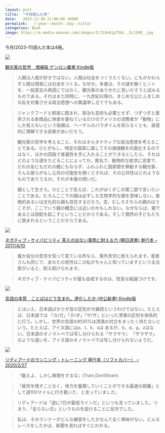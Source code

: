 ```yaml
---
layout: post
title:  "今月読んだ本"
date:   2023-11-30 21:00:00 +0900
permalink:   /:year-:month-:day-:title/
categories: Book
image: https://m.media-amazon.com/images/I/71bn6jp75AL._SL1500_.jpg
---
```

今月(2023-11)読んだ本は4冊。  

<p><a href="https://www.amazon.co.jp/dp/B0C9486693?th=1&psc=1&linkCode=li2&tag=peipeipe-22&linkId=d1c12b695a616f89d224971ce966b213&language=ja_JP&ref_=as_li_ss_il" target="_blank" rel="nofollow"><img border="0" src="//ws-fe.amazon-adsystem.com/widgets/q?_encoding=UTF8&ASIN=B0C9486693&Format= _SL250_&ID=AsinImage&MarketPlace=JP&ServiceVersion=20070822&WS=1&tag=peipeipe-22&language=ja_JP" ></a><img src="https://ir-jp.amazon-adsystem.com/e/ir?t=peipeipe-22&language=ja_JP&l=li2&o=9&a=B0C9486693" width="1" height="1" border="0" alt="" style="border:none !important; margin:0px !important;" /></p> <p><a href="https://www.amazon.co.jp/dp/B0C9486693?th=1&psc=1&linkCode=li2&tag=peipeipe-22&linkId=d1c12b695a616f89d224971ce966b213&language=ja_JP&ref_=as_li_ss_il" target="_blank" rel="nofollow">観光客の哲学　増補版 ゲンロン叢書 Kindle版</a></p>
  
> 人間は人間が好きではない。人間は社会をつくりたくない。にもかかわらず人間は現実には社会をつくる。なぜか。本書は、その謎を解くヒントを、一般意志の再読にではなく、観光客のありかたに見いだそうと試みるものである。それはまた同時に、一九世紀以降の、まじめな公とふまじめな私を対置させる政治思想への異議申し立てでもある。

> ジャンクフードと娯楽に囲まれ、政治も芸術も必要とせず、つぎつぎと提供される新商品に快楽を委ねているだけのアメリカの消費者が「動物」にしか見えないという指摘は、ヘーゲルのパラダイムを知らなくとも、直感的に理解できる読者があいだろう。

> 観光客の哲学を考えること、それはオルタナティブな政治思想を考えることである。ひとがもし、特定の国家に属してその価値観を内面化するのではなく、ほかの回路で普遍性を手に入れることができるとしたら、それはどのような道をたどることによってか。匿名で、動物的な欲求に忠実で、だれの友にもだれの敵にもならず、ふわふわと国家間を移動する観光客、そんな彼らがもし公共の可能性を開くとすれば、その公共性はどのようなものでありうるか。それが本書の問いだ。

> 親として生きろ。ひとことで言えば、これがぼくがこの第二部で言いたいことである。むろんここでの親は必ずしも生物学的な親を意味しない。象徴的あるいは文化的な親も存在するだろう。否、むしろそちらの親のほうこそが、ここでいう親の概念には近いのかもしれない。なぜならば、親であるとは誤配を起こすということだからである。そして偶然の子どもたちに囲まれるということだからである。

<p><a href="https://www.amazon.co.jp/dp/4022630582?th=1&psc=1&linkCode=li2&tag=peipeipe-22&linkId=948e3c0d8a1f9a6bed24a843e4613a40&language=ja_JP&ref_=as_li_ss_il" target="_blank" rel="nofollow"><img border="0" src="//ws-fe.amazon-adsystem.com/widgets/q?_encoding=UTF8&ASIN=4022630582&Format= _SL250_&ID=AsinImage&MarketPlace=JP&ServiceVersion=20070822&WS=1&tag=peipeipe-22&language=ja_JP" ></a><img src="https://ir-jp.amazon-adsystem.com/e/ir?t=peipeipe-22&language=ja_JP&l=li2&o=9&a=4022630582" width="1" height="1" border="0" alt="" style="border:none !important; margin:0px !important;" /></p> <p><a href="https://www.amazon.co.jp/dp/4022630582?th=1&psc=1&linkCode=li2&tag=peipeipe-22&linkId=948e3c0d8a1f9a6bed24a843e4613a40&language=ja_JP&ref_=as_li_ss_il" target="_blank" rel="nofollow">ネガティブ・ケイパビリティ 答えの出ない事態に耐える力 (朝日選書) 単行本 – 2017/4/10</a></p>

> 誰か自分の苦労を知って見ている所なら、案外苦労に耐えられます。患者さんも同じで、あなたの苦労はこの私がちゃんと知っていますという主治医がいると、耐え続けられます。


> ネガティブ・ケイパビリティが最も自戒するのは、性急な結論づけです。

<p><a href="https://www.amazon.co.jp/dp/B0C4XF523T?th=1&psc=1&linkCode=li2&tag=peipeipe-22&linkId=b6b1dec3f258ef0fb815d38194222c45&language=ja_JP&ref_=as_li_ss_il" target="_blank" rel="nofollow"><img border="0" src="//ws-fe.amazon-adsystem.com/widgets/q?_encoding=UTF8&ASIN=B0C4XF523T&Format= _SL250_&ID=AsinImage&MarketPlace=JP&ServiceVersion=20070822&WS=1&tag=peipeipe-22&language=ja_JP" ></a><img src="https://ir-jp.amazon-adsystem.com/e/ir?t=peipeipe-22&language=ja_JP&l=li2&o=9&a=B0C4XF523T" width="1" height="1" border="0" alt="" style="border:none !important; margin:0px !important;" /></p> <p><a href="https://www.amazon.co.jp/dp/B0C4XF523T?th=1&psc=1&linkCode=li2&tag=peipeipe-22&linkId=b6b1dec3f258ef0fb815d38194222c45&language=ja_JP&ref_=as_li_ss_il" target="_blank" rel="nofollow">言語の本質　ことばはどう生まれ、進化したか (中公新書) Kindle版</a></p>

> とはいえ、日本語ばかりが音の区別が大雑把というわけではない。たとえば、日本語では 「カ/ガ」「夕/ダ」「サ/ザ」といった清濁の区別を体系的に行う。しかし、世界の言語の約30%は清満の対立をまったく持たないという。たとえば、アイヌ語にはp、t、k、sは あるが、b、d、g、zはない。日本語のオノマトペでは写し分けられる「サラサラ」 「ザラザラ」のような違いを、アイヌ語のオノマトペでは写し分けられないようだ。


<p><a href="https://www.amazon.co.jp/dp/4583112610?th=1&psc=1&linkCode=li2&tag=peipeipe-22&linkId=4d2fca98ea7ccc41cf24627d1592ffe9&language=ja_JP&ref_=as_li_ss_il" target="_blank" rel="nofollow"><img border="0" src="//ws-fe.amazon-adsystem.com/widgets/q?_encoding=UTF8&ASIN=4583112610&Format= _SL250_&ID=AsinImage&MarketPlace=JP&ServiceVersion=20070822&WS=1&tag=peipeipe-22&language=ja_JP" ></a><img src="https://ir-jp.amazon-adsystem.com/e/ir?t=peipeipe-22&language=ja_JP&l=li2&o=9&a=4583112610" width="1" height="1" border="0" alt="" style="border:none !important; margin:0px !important;" /></p> <p><a href="https://www.amazon.co.jp/dp/4583112610?th=1&psc=1&linkCode=li2&tag=peipeipe-22&linkId=4d2fca98ea7ccc41cf24627d1592ffe9&language=ja_JP&ref_=as_li_ss_il" target="_blank" rel="nofollow">リディアードのランニング・トレーニング 単行本（ソフトカバー） – 2020/2/27</a></p>


> 『鍛えよ、しかし無理をするな』(Train,DontStrain)

> 「疲労を残すことなく、体力を蓄積していくことができる最適の距離」として週100マイルに行き着いた、と言っていました。

> リディアードは「週に7日が最低ラインだ」といつも言っていました。つまり、「走らない日」というものを設けることに反対でした。

>私は、そのランナーがどんな練習をしたかなんて全く興味がない。どんなレースをしたかは、新聞を見ればすぐにわかる。